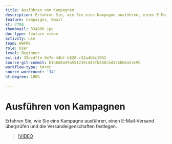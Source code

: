```yaml
---
title: Ausführen von Kampagnen
description: Erfahren Sie, wie Sie eine Kampagne ausführen, einen E-Mail-Versand überprüfen und die Versandeigenschaften festlegen.
feature: Campaigns, Email
kt: 7786
thumbnail: 334908.jpg
doc-type: feature video
activity: use
team: WWFRE
role: User
level: Beginner
exl-id: 39dcdffe-9e7e-44bf-b820-c32a4b6c1962
source-git-commit: b1b8d8a99a551239c445fb588cbd126b66a53c9b
workflow-type: tm+mt
source-wordcount: '34'
ht-degree: 100%

---
```


# Ausführen von Kampagnen

Erfahren Sie, wie Sie eine Kampagne ausführen, einen E-Mail-Versand überprüfen und die Versandeigenschaften festlegen.

>[!VIDEO](https://video.tv.adobe.com/v/334908?quality=12&learn=on)
